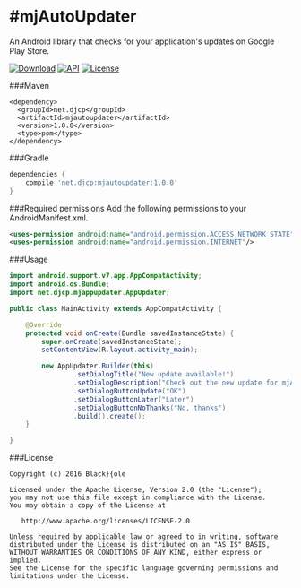 #mjAutoUpdater
=====
An Android library that checks for your application's updates on Google Play Store.

[![Download](https://api.bintray.com/packages/blackdole/maven/mjautoupdater/images/download.svg)](https://bintray.com/blackdole/maven/mjautoupdater/_latestVersion)
[![API](https://img.shields.io/badge/API-10%2B-brightgreen.svg?style=flat)](https://android-arsenal.com/api?level=10)
[![License](https://img.shields.io/badge/license-Apache%202-blue.svg)](https://www.apache.org/licenses/LICENSE-2.0)

###Maven
```
<dependency>
  <groupId>net.djcp</groupId>
  <artifactId>mjautoupdater</artifactId>
  <version>1.0.0</version>
  <type>pom</type>
</dependency>
```

###Gradle
```groovy
dependencies { 
    compile 'net.djcp:mjautoupdater:1.0.0'
}
```

###Required permissions
Add the following permissions to your AndroidManifest.xml.

```xml
<uses-permission android:name="android.permission.ACCESS_NETWORK_STATE"/>
<uses-permission android:name="android.permission.INTERNET"/>
```

###Usage
```java
import android.support.v7.app.AppCompatActivity;
import android.os.Bundle;
import net.djcp.mjappupdater.AppUpdater;

public class MainActivity extends AppCompatActivity {

    @Override
    protected void onCreate(Bundle savedInstanceState) {
        super.onCreate(savedInstanceState);
        setContentView(R.layout.activity_main);

        new AppUpdater.Builder(this)
                .setDialogTitle("New update available!")
                .setDialogDescription("Check out the new update for mjAppUpdater!\nAvailable now on Google Play.")
                .setDialogButtonUpdate("OK")
                .setDialogButtonLater("Later")
                .setDialogButtonNoThanks("No, thanks")
                .build().create();
    }

}
```

###License
    
    Copyright (c) 2016 Black}{ole
    
    Licensed under the Apache License, Version 2.0 (the "License");
    you may not use this file except in compliance with the License.
    You may obtain a copy of the License at

       http://www.apache.org/licenses/LICENSE-2.0

    Unless required by applicable law or agreed to in writing, software
    distributed under the License is distributed on an "AS IS" BASIS,
    WITHOUT WARRANTIES OR CONDITIONS OF ANY KIND, either express or implied.
    See the License for the specific language governing permissions and
    limitations under the License.
